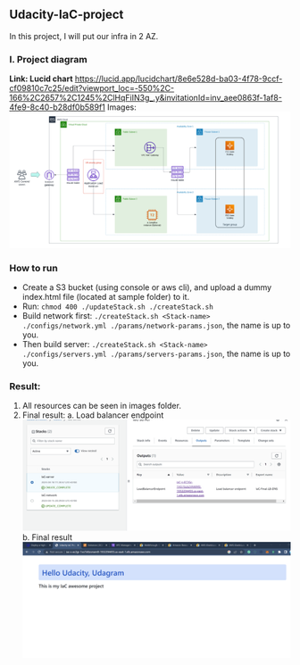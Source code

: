 ## Udacity-IaC-project

In this project, I will put our infra in 2 AZ.

### I. Project diagram

**Link: Lucid chart**
https://lucid.app/lucidchart/8e6e528d-ba03-4f78-9ccf-cf09810c7c25/edit?viewport_loc=-550%2C-166%2C2657%2C1245%2ClHqFiIN3g_.y&invitationId=inv_aee0863f-1af8-4fe9-8c40-b28df0b589f1
Images:
![Diagram](./images/architech.png)

### How to run

- Create a S3 bucket (using console or aws cli), and upload a dummy index.html file (located at sample folder) to it.
- Run: `chmod 400 ./updateStack.sh ./createStack.sh`
- Build network first: `./createStack.sh <Stack-name> ./configs/network.yml ./params/network-params.json`, the name is up to you.
- Then build server: `./createStack.sh <Stack-name> ./configs/servers.yml ./params/servers-params.json`, the name is up to you.

### Result:

1. All resources can be seen in images folder.
2. Final result:
   a. Load balancer endpoint
   ![Endpoint](./images/lb-endpoint.png)
   b. Final result
   ![Result](./images/final_result.png)
